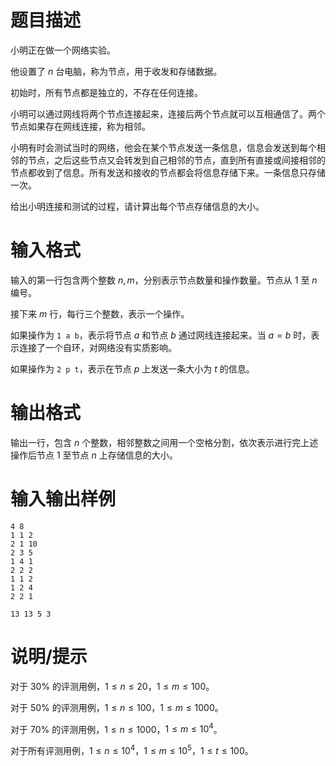 # 题目描述

小明正在做一个网络实验。

他设置了 $n$ 台电脑，称为节点，用于收发和存储数据。

初始时，所有节点都是独立的，不存在任何连接。

小明可以通过网线将两个节点连接起来，连接后两个节点就可以互相通信了。两个节点如果存在网线连接，称为相邻。

小明有时会测试当时的网络，他会在某个节点发送一条信息，信息会发送到每个相邻的节点，之后这些节点又会转发到自己相邻的节点，直到所有直接或间接相邻的节点都收到了信息。所有发送和接收的节点都会将信息存储下来。一条信息只存储一次。

给出小明连接和测试的过程，请计算出每个节点存储信息的大小。

# 输入格式

输入的第一行包含两个整数 $n,m$，分别表示节点数量和操作数量。节点从 $1$ 至 $n$ 编号。

接下来 $m$ 行，每行三个整数，表示一个操作。

如果操作为 `1 a b`，表示将节点 $a$ 和节点 $b$ 通过网线连接起来。当 $a=b$ 时，表示连接了一个自环，对网络没有实质影响。

如果操作为 `2 p t`，表示在节点 $p$ 上发送一条大小为 $t$ 的信息。

# 输出格式

输出一行，包含 $n$ 个整数，相邻整数之间用一个空格分割，依次表示进行完上述操作后节点 $1$ 至节点 $n$ 上存储信息的大小。

# 输入输出样例

```input1
4 8
1 1 2
2 1 10
2 3 5
1 4 1
2 2 2
1 1 2
1 2 4
2 2 1
```

```output1
13 13 5 3
```

# 说明/提示

对于 $30 \%$ 的评测用例，$1 \leq n \leq 20$，$1 \leq m \leq 100$。

对于 $50 \%$ 的评测用例，$1 \leq n \leq 100$，$1 \leq m \leq 1000$。

对于 $70 \%$ 的评测用例，$1 \leq n \leq 1000$，$1 \leq m \leq {10}^4$。

对于所有评测用例，$1 \leq n \leq {10}^4$，$1 \leq m \leq {10}^5$，$1 \leq t \leq 100$。
